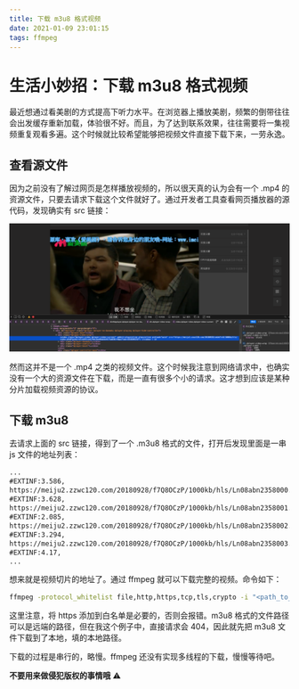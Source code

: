 ```yaml
---
title: 下载 m3u8 格式视频
date: 2021-01-09 23:01:15
tags: ffmpeg
---
```


# 生活小妙招：下载 m3u8 格式视频

最近想通过看美剧的方式提高下听力水平。在浏览器上播放美剧，频繁的倒带往往会出发缓存重新加载，体验很不好。而且，为了达到联系效果，往往需要将一集视频重复观看多遍。这个时候就比较希望能够把视频文件直接下载下来，一劳永逸。

## 查看源文件

因为之前没有了解过网页是怎样播放视频的，所以很天真的认为会有一个 .mp4 的资源文件，只要去请求下载这个文件就好了。通过开发者工具查看网页播放器的源代码，发现确实有 src 链接：

![screenshot](/img/download-m3u8/screenshot.png)

然而这并不是一个 .mp4 之类的视频文件。这个时候我注意到网络请求中，也确实没有一个大的资源文件在下载，而是一直有很多个小的请求。这才想到应该是某种分片加载视频资源的协议。

## 下载 m3u8

去请求上面的 src 链接，得到了一个 .m3u8 格式的文件，打开后发现里面是一串 js 文件的地址列表：

```
...
#EXTINF:3.586,
https://meiju2.zzwc120.com/20180928/f7Q8OCzP/1000kb/hls/Ln08abn2358000.js
#EXTINF:3.628,
https://meiju2.zzwc120.com/20180928/f7Q8OCzP/1000kb/hls/Ln08abn2358001.js
#EXTINF:2.085,
https://meiju2.zzwc120.com/20180928/f7Q8OCzP/1000kb/hls/Ln08abn2358002.js
#EXTINF:3.294,
https://meiju2.zzwc120.com/20180928/f7Q8OCzP/1000kb/hls/Ln08abn2358003.js
#EXTINF:4.17,
...
```

想来就是视频切片的地址了。通过 ffmpeg 就可以下载完整的视频。命令如下：

```bash
ffmpeg -protocol_whitelist file,http,https,tcp,tls,crypto -i "<path_to_m3u8>.m3u8" "<output_name>.mp4"
```

这里注意，将 https 添加到白名单是必要的，否则会报错。m3u8 格式的文件路径可以是远端的路径，但在我这个例子中，直接请求会 404，因此就先把 m3u8 文件下载到了本地，填的本地路径。

下载的过程是串行的，略慢。ffmpeg 还没有实现多线程的下载，慢慢等待吧。

**不要用来做侵犯版权的事情哦** ⚠️